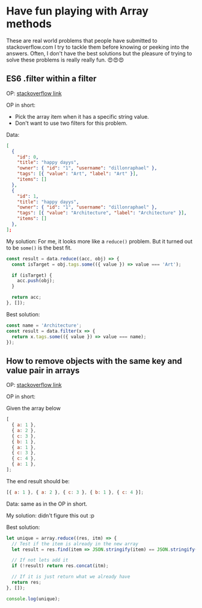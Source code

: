 # Have fun playing with Array methods

These are real world problems that people have submitted to stackoverflow.com
I try to tackle them before knowing or peeking into the answers. Often, I don't have the best solutions but the pleasure of trying to solve these problems is really really fun. 😍😍😍

## ES6 .filter within a filter

OP: [stackoverflow link](https://stackoverflow.com/questions/51128388/es6-filter-within-a-filter)

OP in short:

- Pick the array item when it has a specific string value.
- Don't want to use two filters for this problem.

Data:

```json
[
  {
    "id": 0,
    "title": "happy dayys",
    "owner": { "id": "1", "username": "dillonraphael" },
    "tags": [{ "value": "Art", "label": "Art" }],
    "items": []
  },
  {
    "id": 1,
    "title": "happy dayys",
    "owner": { "id": "1", "username": "dillonraphael" },
    "tags": [{ "value": "Architecture", "label": "Architecture" }],
    "items": []
  },
];
```

My solution:
For me, it looks more like a `reduce()` problem. But it turned out to be `some()` is the best fit.

```js
const result = data.reduce((acc, obj) => {
  const isTarget = obj.tags.some(({ value }) => value === 'Art');

  if (isTarget) {
    acc.push(obj);
  }

  return acc;
}, []);
```

Best solution:

```js
const name = 'Architecture';
const result = data.filter(x => {
  return x.tags.some(({ value }) => value === name);
});
```

## How to remove objects with the same key and value pair in arrays

OP: [stackoverflow link](https://stackoverflow.com/questions/51088882/how-to-remove-objects-with-the-same-key-and-value-pair-in-arrays/51089016#51089016)

OP in short:

Given the array below

```js
[
  { a: 1 },
  { a: 2 },
  { c: 3 },
  { b: 1 },
  { a: 1 },
  { c: 3 },
  { c: 4 },
  { a: 1 },
];
```

The end result should be:

```js
[{ a: 1 }, { a: 2 }, { c: 3 }, { b: 1 }, { c: 4 }];
```

Data: same as in the OP in short.

My solution: didn't figure this out :p

Best solution:

```js
let unique = array.reduce((res, itm) => {
  // Test if the item is already in the new array
  let result = res.find(item => JSON.stringify(item) == JSON.stringify(itm));

  // If not lets add it
  if (!result) return res.concat(itm);

  // If it is just return what we already have
  return res;
}, []);

console.log(unique);
```
